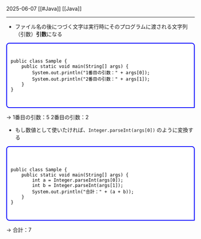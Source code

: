 2025-06-07
[[#Java]]
[[Java]]


---
- ファイル名の後につづく文字は実行時にそのプログラムに渡される文字列（引数）**引数**になる


<div style="
  border: 2px solid blue;
  background-color: white;
  padding: 10px; 
  border-radius: 8px 8px 0px 8px;
  color: black;
  font-family: monospace;
  white-space: pre;
">
<pre><code>public class Sample {
    public static void main(String[] args) {
        System.out.println("1番目の引数：" + args[0]);
        System.out.println("2番目の引数：" + args[1]);
    }
}</code></pre>
</div>

→
1番目の引数：5
2番目の引数：2

- もし数値として使いたければ、`Integer.parseInt(args[0])` のように変換する

<div style="
  border: 2px solid blue;
  background-color: white;
  padding: 10px; 
  border-radius: 8px 8px 0px 8px;
  color: black;
  font-family: monospace;
  white-space: pre;
">
<pre><code>
public class Sample {
    public static void main(String[] args) {
        int a = Integer.parseInt(args[0]);
        int b = Integer.parseInt(args[1]);
        System.out.println("合計：" + (a + b));
    }
}</code></pre>
</div>

→
合計：7



